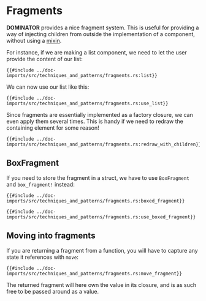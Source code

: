 # Fragments

**DOMINATOR** provides a nice fragment system.
This is useful for providing a way of injecting children from outside the implementation of a component, without using a [mixin](mixins.md).

For instance, if we are making a list component, we need to let the user provide the content of our list:

```rust,no_run,noplayground
{{#include ../doc-imports/src/techniques_and_patterns/fragments.rs:list}}
```

We can now use our list like this:

```rust,no_run,noplayground
{{#include ../doc-imports/src/techniques_and_patterns/fragments.rs:use_list}}
```

Since fragments are essentially implemented as a factory closure, we can even apply them several times.
This is handy if we need to redraw the containing element for some reason!

```rust,no_run,noplayground
{{#include ../doc-imports/src/techniques_and_patterns/fragments.rs:redraw_with_children}}
```

## BoxFragment

If you need to store the fragment in a struct, we have to use `BoxFragment` and `box_fragment!` instead:

```rust,no_run,noplayground
{{#include ../doc-imports/src/techniques_and_patterns/fragments.rs:boxed_fragment}}
```

```rust,no_run,noplayground
{{#include ../doc-imports/src/techniques_and_patterns/fragments.rs:use_boxed_fragment}}
```

## Moving into fragments

If you are returning a fragment from a function, you will have to capture any state it references with `move`:

```rust,no_run,noplayground
{{#include ../doc-imports/src/techniques_and_patterns/fragments.rs:move_fragment}}
```

The returned fragment will here own the value in its closure, and is as such free to be passed around as a value.
